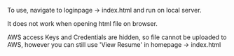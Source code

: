 To use, navigate to loginpage -> index.html and run on local server. 

It does not work when opening html file on browser.

AWS access Keys and Credentials are hidden, so file cannot be uploaded to AWS, however you can still use 'View Resume' in homepage -> index.html